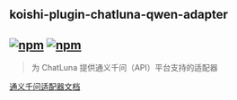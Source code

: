 ## koishi-plugin-chatluna-qwen-adapter

## [![npm](https://img.shields.io/npm/v/koishi-plugin-chatluna-qwen-adapter)](https://www.npmjs.com/package/koishi-plugin-chatluna-qwen) [![npm](https://img.shields.io/npm/dm/koishi-plugin-chatluna-qwen-adapter)](https://www.npmjs.com/package//koishi-plugin-chatluna-qwen-adapter)

> 为 ChatLuna 提供通义千问（API）平台支持的适配器

[通义千问适配器文档](https://chatluna.chat/guide/configure-model-platform/qwen.html)
